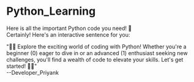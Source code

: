 # Python_Learning
Here is all the important Python code you need! 🐍
<br>
Certainly! Here's an interactive sentence for you:

"👩‍💻 Explore the exciting world of coding with Python! Whether you're a beginner (0) eager to dive in or an advanced (1) enthusiast seeking new challenges, you'll find a wealth of code to elevate your skills. Let's get started! 🚀🐍"
<br>
--Developer_Priyank